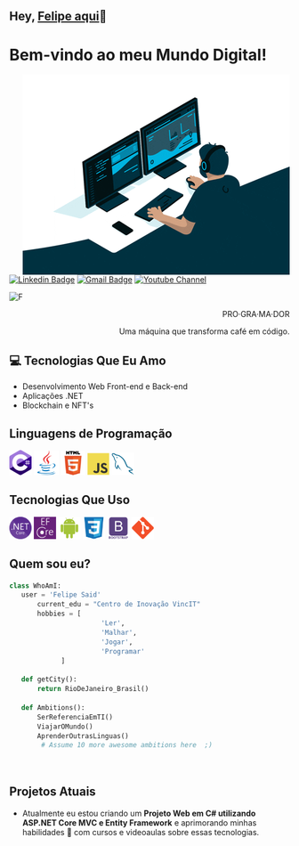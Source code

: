 ## Hey, [Felipe aqui](https://www.linkedin.com/in/felipecsaid/)👋

<h1>Bem-vindo ao meu Mundo Digital!</h1> 

<img src = 'https://github.com/felipesaid/felipesaid/blob/main/images/coding.gif' alt = 'Man Coding' align='right'/>

[![Linkedin Badge](https://img.shields.io/badge/-felipecsaid-blue?style=flat-square&logo=Linkedin&logoColor=white&link=https://www.linkedin.com/in/felipecsaid/)](https://www.linkedin.com/in/felipecsaid) [![Gmail Badge](https://img.shields.io/badge/felipe.csaid@gmail.com-c14438?style=flat-square&logo=Gmail&logoColor=white&link=mailto:felipe.csaid@gmail.com)](mailto:felipe.csaid@gmail.com) [![Youtube Channel](https://img.shields.io/badge/-Felipe%20Said%20Coder-c14438?style=flat-square&logo=Youtube&link=https://www.youtube.com/channel/UCunTL2CiszeorRSgh4RttAg)](https://www.youtube.com/channel/UCunTL2CiszeorRSgh4RttAg)
<p align="left"> <img src="https://komarev.com/ghpvc/?username=felipesaid" alt="F" /> </p>

<div style="text-align: right">PRO·GRA·MA·DOR
  
Uma máquina que transforma café em código. </div>

## :computer: Tecnologias Que Eu Amo
* Desenvolvimento Web Front-end e Back-end 
* Aplicações .NET
* Blockchain e NFT's

## Linguagens de Programação
<img src = 'https://github.com/felipesaid/felipesaid/blob/main/images/c-sharp.svg' width='40'/> <img src = 'https://github.com/felipesaid/felipesaid/blob/main/images/java.svg' width='45'/> <img src = 
'https://github.com/felipesaid/felipesaid/blob/main/images/html5.svg' width='43'/> <img src = 
'https://github.com/felipesaid/felipesaid/blob/main/images/js.svg' width='40'/> <img src = 
'https://github.com/felipesaid/felipesaid/blob/main/images/sql.svg' width='40'/> 

 ## Tecnologias Que Uso
 <img src = 'https://github.com/felipesaid/felipesaid/blob/main/images/dotnet.svg' width='40'/> <img src = 'https://github.com/felipesaid/felipesaid/blob/main/images/efcore.svg' height='40'/> <img src = 
 'https://github.com/felipesaid/felipesaid/blob/main/images/android.svg' height='40'/> <img src = 
'https://github.com/felipesaid/felipesaid/blob/main/images/css.svg' width='40'/> <img src = 
'https://github.com/felipesaid/felipesaid/blob/main/images/bootstrap.svg' width='40'/> <img src = 
'https://github.com/felipesaid/felipesaid/blob/main/images/git.svg' width='40'/>

 ## Quem sou eu?
 ```python
 class WhoAmI:
 	user = 'Felipe Said'
		current_edu = "Centro de Inovação VincIT"
		hobbies = [
                        'Ler',
                        'Malhar',
                        'Jogar',
                        'Programar'
			  ]
	
	def getCity():
		return RioDeJaneiro_Brasil()
	
	def Ambitions():
		SerReferenciaEmTI()
		ViajarOMundo()
		AprenderOutrasLinguas()
         # Assume 10 more awesome ambitions here  ;)

	
 ```

## Projetos Atuais
 * Atualmente eu estou criando um **Projeto Web em C# utilizando ASP.NET Core MVC e Entity Framework** e aprimorando minhas habilidades 🌱 com cursos e videoaulas sobre essas tecnologias.
